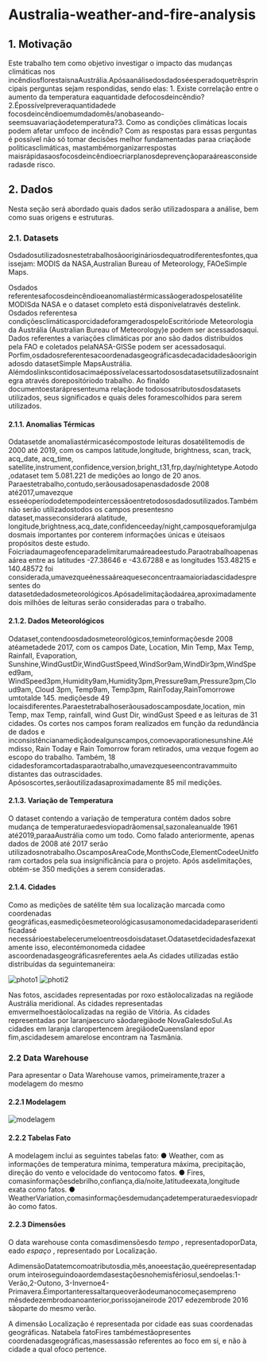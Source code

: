 # Australia-weather-and-fire-analysis

## 1. Motivação

Este trabalho tem como objetivo investigar o impacto das mudanças climáticas nos
incêndiosflorestaisnaAustrália.Apósaanálisedosdadoséesperadoquetrêsprincipais
perguntas sejam respondidas, sendo elas: 1. Existe correlação entre o aumento da
temperatura eaquantidade defocosdeincêndio?2.Épossívelpreveraquantidadede
focosdeincêndioemumdadomês/anobaseando-seemsuavariaçãodetemperatura?3.
Como as condições climáticas locais podem afetar umfoco de incêndio?
Com as respostas para essas perguntas é possível não só tomar decisões melhor
fundamentadas paraa criaçãode políticasclimáticas, mastambémorganizarrespostas
maisrápidasaosfocosdeincêndioecriarplanosdeprevençãoparaáreasconsideradasde
risco.

## 2. Dados

Nesta seção será abordado quais dados serão utilizadospara a análise, bem como suas
origens e estruturas.

### 2.1. Datasets

Osdadosutilizadosnestetrabalhosãoorigináriosdequatrodiferentesfontes,quaissejam:
MODIS da NASA,Australian Bureau of Meteorology, FAOeSimple Maps.


Osdados referentesafocosdeincêndioeanomaliastérmicassãogeradospelosatélite
MODISda NASA e o dataset completo está disponívelatravés destelink.
Osdados referentesa condiçõesclimáticasporcidadeforamgeradospeloEscritóriode
Meteorologia da Austrália (Australian Bureau of Meteorology)e podem ser acessadosaqui.
Dados referentes a variações climáticas por ano são dados distribuídos pela FAO e
coletados pelaNASA-GISSe podem ser acessadosaqui.
Porfim,osdadosreferentesacoordenadasgeográficasdecadacidadesãooriginadosdo
datasetSimple MapsAustrália.
Alémdoslinkscontidosacimaépossívelacessartodososdatasetsutilizadosnaíntegra
através dorepositóriodo trabalho.
Ao finaldo documentoestarápresenteuma relaçãode todososatributosdosdatasets
utilizados, seus significados e quais deles foramescolhidos para serem utilizados.

#### 2.1.1. Anomalias Térmicas

Odatasetde anomaliastérmicasécompostode leituras dosatélitemodis de 2000 até
2019, com os campos latitude,longitude, brightness, scan, track, acq_date, acq_time,
satellite,instrument,confidence,version,bright_t31,frp,day/nightetype.Aotodo,odataset
tem 5.081.221 de medições ao longo de 20 anos.
Paraestetrabalho,contudo,serãousadosapenasdadosde 2008 até2017,umavezque
esseéoperíododetempodeintercessãoentretodososdadosutilizados.Tambémnão
serão utilizadostodos os campos presentesno dataset,masseconsiderará alatitude,
longitude,brightness,acq_date,confidenceeday/night,camposqueforamjulgadosmais
importantes por conterem informações únicas e úteisaos propósitos deste estudo.
Foicriadaumageofenceparadelimitarumaáreadeestudo.Paraotrabalhoapenasaárea
entre as latitudes -27.38646 e -43.67288 e as longitudes 153.48215 e 140.48572 foi
considerada,umavezqueénessaáreaqueseconcentraamaioriadascidadespresentes
do datasetdedadosmeteorológicos.Apósadelimitaçãodaárea,aproximadamentedois
milhões de leituras serão consideradas para o trabalho.

#### 2.1.2. Dados Meteorológicos

Odataset,contendoosdadosmeteorológicos,teminformaçõesde 2008 atéametadede
2017, com os campos Date, Location, Min Temp, Max Temp, Rainfall, Evaporation,
Sunshine,WindGustDir,WindGustSpeed,WindSor9am,WindDir3pm,WindSpeed9am,
WindSpeed3pm,Humidity9am,Humidity3pm,Pressure9am,Pressure3pm,Cloud9am,
Cloud 3pm, Temp9am, Temp3pm, RainToday,RainTomorrowe umtotalde 145.
mediçõesde 49 locaisdiferentes.Paraestetrabalhoserãousadoscamposdate,location,
min Temp, max Temp, rainfall, wind Gust Dir, windGust Speed e as leituras de 31 cidades.
Os cortes nos campos foram realizados em função da redundância de dados e
inconsistêncianamediçãodealgunscampos,comoevaporationesunshine.Alémdisso,
Rain Today e Rain Tomorrow foram retirados, uma vezque fogem ao escopo do trabalho.
Também, 18 cidadesforamcortadasparaotrabalho,umavezqueseencontravammuito
distantes das outrascidades. Apósoscortes,serãoutilizadasaproximadamente 85 mil
medições.

#### 2.1.3. Variação de Temperatura

O dataset contendo a variação de temperatura contém dados sobre mudança de
temperaturaedesviopadrãomensal,sazonaleanualde 1961 até2019,paraaAustrália
como um todo. Como falado anteriormente, apenas dados de 2008 até 2017 serão
utilizadosnotrabalho.OscamposAreaCode,MonthsCode,ElementCodeeUnitforam
cortados pela sua insignificância para o projeto. Após asdelimitações, obtém-se 350
medições a serem consideradas.


#### 2.1.4. Cidades

Como as medições de satélite têm sua localização marcada como coordenadas
geográficas,easmediçõesmeteorológicasusamonomedacidadeparaseridentificadasé
necessárioestabelecerumeloentreosdoisdataset.Odatasetdecidadesfazexatamente
isso, elecontémonomeda cidadee ascoordenadasgeográficasreferentes aela.As
cidades utilizadas estão distribuídas da seguintemaneira:

![photo1](https://github.com/GabrielBG0/Australia-Weather-and-Fire-Analysis/blob/main/visual%20resourses/cities%20map.jpeg?raw=true)
![photi2](https://github.com/GabrielBG0/Australia-Weather-and-Fire-Analysis/blob/main/visual%20resourses/cities%20map%202.jpeg?raw=true)

Nas fotos, ascidades representadas por roxo estãolocalizadas na regiãode Austrália
meridional. As cidades representadas emvermelhoestãolocalizadas na região de Vitória.
As cidades representadas por laranjaescuro sãodaregiãode NovaGalesdoSul.As
cidades em laranja claropertencem àregiãodeQueensland epor fim,ascidadesem
amarelose encontram na Tasmânia.

### 2.2 Data Warehouse

Para apresentar o Data Warehouse vamos, primeiramente,trazer a modelagem do mesmo

#### 2.2.1 Modelagem

![modelagem](https://github.com/GabrielBG0/Australia-Weather-and-Fire-Analysis/blob/main/visual%20resourses/DW%20Model.png?raw=true)

#### 2.2.2 Tabelas Fato

A modelagem inclui as seguintes tabelas fato:
● Weather, com as informações de temperatura mínima, temperatura máxima,
precipitação, direção do vento e velocidade do ventocomo fatos.
● Fires, comasinformaçõesdebrilho,confiança,dia/noite,latitudeexata,longitude
exata como fatos.
● WeatherVariation,comasinformaçõesdemudançadetemperaturaedesviopadrão
como fatos.


#### 2.2.3 Dimensões

O data warehouse conta comasdimensõesdo _tempo_ , representadoporData, eado
_espaço_ , representado por Localização.

AdimensãoDatatemcomoatributosdia,mês,anoeestação,queérepresentadaporum
inteiroseguindoaordemdasestaçõesnohemisfériosul,sendoelas:1-Verão,2-Outono,
3-Invernoe4-Primavera.Éimportanteressaltarqueoverãodeumanocomeçasempreno
mêsdedezembrodoanoanterior,porissojaneirode 2017 edezembrode 2016 sãoparte
do mesmo verão.

A dimensão Localização é representada por cidade eas suas coordenadas geográficas.
Natabela fatoFires tambémestãopresentes coordenadasgeográficas,masessassão
referentes ao foco em si, e não à cidade a qual ofoco pertence.
